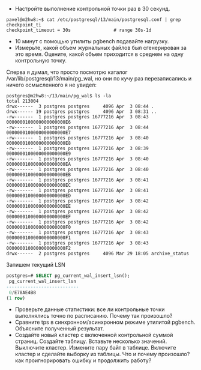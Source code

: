  - Настройте выполнение контрольной точки раз в 30 секунд.
``` console
pavel@m2hw8:~$ cat /etc/postgresql/13/main/postgresql.conf | grep checkpoint_ti
checkpoint_timeout = 30s                # range 30s-1d
```
 - 10 минут c помощью утилиты pgbench подавайте нагрузку.
 - Измерьте, какой объем журнальных файлов был сгенерирован за это время. Оцените, какой объем приходится в среднем на одну контрольную точку.

Сперва я думал, что просто посмотрю каталог /var/lib/postgresql/13/main/pg_wal, но они по кучу раз перезаписались и ничего осмысленного я не увидел:
``` console
postgres@m2hw8:~/13/main/pg_wal$ ls -la
total 213004
drwx------  3 postgres postgres     4096 Apr  3 08:44 .
drwx------ 19 postgres postgres     4096 Apr  3 08:31 ..
-rw-------  1 postgres postgres 16777216 Apr  3 08:43 0000000100000000000000E6
-rw-------  1 postgres postgres 16777216 Apr  3 08:44 0000000100000000000000E7
-rw-------  1 postgres postgres 16777216 Apr  3 08:40 0000000100000000000000E8
-rw-------  1 postgres postgres 16777216 Apr  3 08:39 0000000100000000000000E9
-rw-------  1 postgres postgres 16777216 Apr  3 08:40 0000000100000000000000EA
-rw-------  1 postgres postgres 16777216 Apr  3 08:40 0000000100000000000000EB
-rw-------  1 postgres postgres 16777216 Apr  3 08:41 0000000100000000000000EC
-rw-------  1 postgres postgres 16777216 Apr  3 08:41 0000000100000000000000ED
-rw-------  1 postgres postgres 16777216 Apr  3 08:42 0000000100000000000000EE
-rw-------  1 postgres postgres 16777216 Apr  3 08:42 0000000100000000000000EF
-rw-------  1 postgres postgres 16777216 Apr  3 08:42 0000000100000000000000F0
-rw-------  1 postgres postgres 16777216 Apr  3 08:43 0000000100000000000000F1
-rw-------  1 postgres postgres 16777216 Apr  3 08:43 0000000100000000000000F2
drwx------  2 postgres postgres     4096 Mar 29 18:05 archive_status
```

Запишем текущий LSN
``` sql
postgres=# SELECT pg_current_wal_insert_lsn();
 pg_current_wal_insert_lsn
---------------------------
 0/E78AE4B8
(1 row)
```

 - Проверьте данные статистики: все ли контрольные точки выполнялись точно по расписанию. Почему так произошло?
 - Сравните tps в синхронном/асинхронном режиме утилитой pgbench. Объясните полученный результат.
 - Создайте новый кластер с включенной контрольной суммой страниц. Создайте таблицу. Вставьте несколько значений. Выключите кластер. Измените пару байт в таблице. Включите кластер и сделайте выборку из таблицы. Что и почему произошло? как проигнорировать ошибку и продолжить работу?
